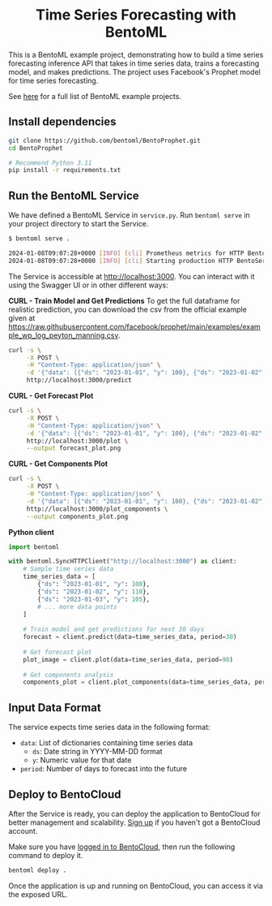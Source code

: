<div align="center">
    <h1 align="center">Time Series Forecasting with BentoML</h1>
</div>

This is a BentoML example project, demonstrating how to build a time series forecasting inference API that takes in time series data, trains a forecasting model, and makes predictions. The project uses Facebook's Prophet model for time series forecasting.

See [here](https://docs.bentoml.com/en/latest/examples/overview.html) for a full list of BentoML example projects.

## Install dependencies

```bash
git clone https://github.com/bentoml/BentoProphet.git
cd BentoProphet

# Recommend Python 3.11
pip install -r requirements.txt
```

## Run the BentoML Service

We have defined a BentoML Service in `service.py`. Run `bentoml serve` in your project directory to start the Service.

```bash
$ bentoml serve .

2024-01-08T09:07:28+0000 [INFO] [cli] Prometheus metrics for HTTP BentoServer from "service:ProphetService" can be accessed at http://localhost:3000/metrics.
2024-01-08T09:07:28+0000 [INFO] [cli] Starting production HTTP BentoServer from "service:ProphetService" listening on http://localhost:3000 (Press CTRL+C to quit)
```

The Service is accessible at [http://localhost:3000](http://localhost:3000/). You can interact with it using the Swagger UI or in other different ways:

**CURL - Train Model and Get Predictions**
To get the full dataframe for realistic prediction, you can download the csv from the official example given at https://raw.githubusercontent.com/facebook/prophet/main/examples/example_wp_log_peyton_manning.csv.

```bash
curl -s \
     -X POST \
     -H "Content-Type: application/json" \
     -d '{"data": [{"ds": "2023-01-01", "y": 100}, {"ds": "2023-01-02", "y": 110}], "period": 30}' \
     http://localhost:3000/predict
```

**CURL - Get Forecast Plot**

```bash
curl -s \
     -X POST \
     -H "Content-Type: application/json" \
     -d '{"data": [{"ds": "2023-01-01", "y": 100}, {"ds": "2023-01-02", "y": 110}], "period": 90}' \
     http://localhost:3000/plot \
     --output forecast_plot.png
```

**CURL - Get Components Plot**

```bash
curl -s \
     -X POST \
     -H "Content-Type: application/json" \
     -d '{"data": [{"ds": "2023-01-01", "y": 100}, {"ds": "2023-01-02", "y": 110}], "period": 365}' \
     http://localhost:3000/plot_components \
     --output components_plot.png
```

**Python client**

```python
import bentoml

with bentoml.SyncHTTPClient("http://localhost:3000") as client:
    # Sample time series data
    time_series_data = [
        {"ds": "2023-01-01", "y": 100},
        {"ds": "2023-01-02", "y": 110},
        {"ds": "2023-01-03", "y": 105},
        # ... more data points
    ]
    
    # Train model and get predictions for next 30 days
    forecast = client.predict(data=time_series_data, period=30)
    
    # Get forecast plot
    plot_image = client.plot(data=time_series_data, period=90)
    
    # Get components analysis
    components_plot = client.plot_components(data=time_series_data, period=365)
```

## Input Data Format

The service expects time series data in the following format:
- `data`: List of dictionaries containing time series data
  - `ds`: Date string in YYYY-MM-DD format
  - `y`: Numeric value for that date
- `period`: Number of days to forecast into the future

## Deploy to BentoCloud

After the Service is ready, you can deploy the application to BentoCloud for better management and scalability. [Sign up](https://www.bentoml.com/) if you haven't got a BentoCloud account.

Make sure you have [logged in to BentoCloud](https://docs.bentoml.com/en/latest/bentocloud/how-tos/manage-access-token.html), then run the following command to deploy it.

```bash
bentoml deploy .
```

Once the application is up and running on BentoCloud, you can access it via the exposed URL.
